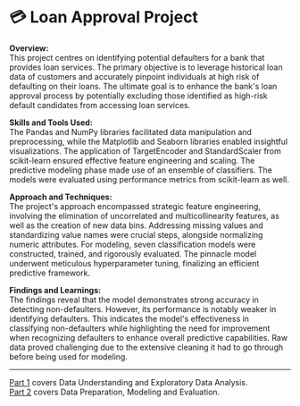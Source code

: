 # 💳 Loan Approval Project

**Overview:** <br>
This project centres on identifying potential defaulters for a bank that provides loan services. The primary objective is to leverage historical loan data of customers and accurately pinpoint individuals at high risk of defaulting on their loans. The ultimate goal is to enhance the bank's loan approval process by potentially excluding those identified as high-risk default candidates from accessing loan services.

**Skills and Tools Used:** <br>
The Pandas and NumPy libraries facilitated data manipulation and preprocessing, while the Matplotlib and Seaborn libraries enabled insightful visualizations. The application of TargetEncoder and StandardScaler from scikit-learn ensured effective feature engineering and scaling. The predictive modeling phase made use of an ensemble of classifiers. The models were evaluated using performance metrics from scikit-learn as well.

**Approach and Techniques:** <br>
The project's approach encompassed strategic feature engineering, involving the elimination of uncorrelated and multicollinearity features, as well as the creation of new data bins. Addressing missing values and standardizing value names were crucial steps, alongside normalizing numeric attributes. For modeling, seven classification models were constructed, trained, and rigorously evaluated. The pinnacle model underwent meticulous hyperparameter tuning, finalizing an efficient predictive framework.

**Findings and Learnings:** <br>
The findings reveal that the model demonstrates strong accuracy in detecting non-defaulters. However, its performance is notably weaker in identifying defaulters. This indicates the model's effectiveness in classifying non-defaulters while highlighting the need for improvement when recognizing defaulters to enhance overall predictive capabilities. Raw data proved challenging due to the extensive cleaning it had to go through before being used for modeling.

***

[Part 1](https://github.com/Deuellau/Projects/blob/main/Loan%20Approval/Loan%20Approval%20(Part%201).ipynb) covers Data Understanding and Exploratory Data Analysis. <br>
[Part 2](https://github.com/Deuellau/Projects/blob/main/Loan%20Approval/Loan%20Approval%20(Part%202).ipynb) covers Data Preparation, Modeling and Evaluation.
